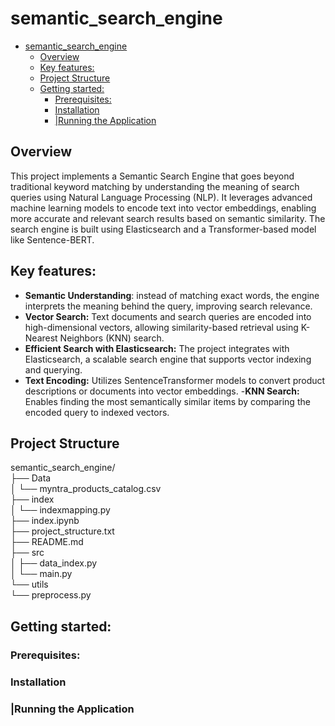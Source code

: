 # semantic_search_engine
- [semantic\_search\_engine](#semantic_search_engine)
  - [Overview](#overview)
  - [Key features:](#key-features)
  - [Project Structure](#project-structure)
  - [Getting started:](#getting-started)
    - [Prerequisites:](#prerequisites)
    - [Installation](#installation)
    - [|Running the Application](#running-the-application)

## Overview
This project implements a Semantic Search Engine that goes beyond traditional keyword matching by understanding the meaning of search queries using Natural Language Processing (NLP). It leverages advanced machine learning models to encode text into vector embeddings, enabling more accurate and relevant search results based on semantic similarity. The search engine is built using Elasticsearch and a Transformer-based model like Sentence-BERT.
## Key features:
- **Semantic Understanding**: instead of matching exact words, the engine interprets the meaning behind the query, improving search relevance.
- **Vector Search:** Text documents and search queries are encoded into high-dimensional vectors, allowing similarity-based retrieval using K-Nearest Neighbors (KNN) search.
- **Efficient Search with Elasticsearch:** The project integrates with Elasticsearch, a scalable search engine that supports vector indexing and querying.
- **Text Encoding:** Utilizes SentenceTransformer models to convert product descriptions or documents into vector embeddings.
-**KNN Search:** Enables finding the most semantically similar items by comparing the encoded query to indexed vectors.

## Project Structure
semantic_search_engine/  
├── Data  
│   └── myntra_products_catalog.csv  
├── index  
│   └── indexmapping.py  
├── index.ipynb  
├── project_structure.txt  
├── README.md  
├── src  
│   ├── data_index.py    
│   └── main.py  
└── utils  
    └── preprocess.py   
## Getting started:
### Prerequisites:
### Installation
### |Running the Application